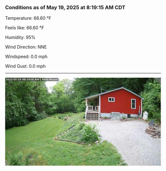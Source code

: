 ### Conditions as of May 19, 2025 at 8:19:15 AM CDT 

Temperature: 66.60 &deg;F

Feels like: 66.60 &deg;F

Humidity: 95%

Wind Direction: NNE

Windspeed: 0.0 mph

Wind Gust: 0.0 mph

---

<img src="./images/latest.jpeg"/>

